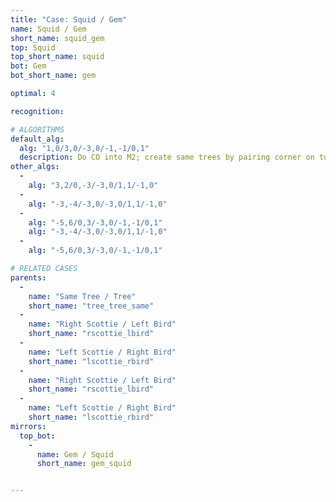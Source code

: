 ```yaml
---
title: "Case: Squid / Gem"
name: Squid / Gem
short_name: squid_gem
top: Squid
top_short_name: squid
bot: Gem
bot_short_name: gem

optimal: 4

recognition:

# ALGORITHMS
default_alg:
  alg: "1,0/3,0/-3,0/-1,-1/0,1"
  description: Do CO into M2; create same trees by pairing corner on top with a tent from bottom.
other_algs:
  -
    alg: "3,2/0,-3/-3,0/1,1/-1,0"
  -
    alg: "-3,-4/-3,0/-3,0/1,1/-1,0"
  -
    alg: "-5,6/0,3/-3,0/-1,-1/0,1"
    alg: "-3,-4/-3,0/-3,0/1,1/-1,0"
  -
    alg: "-5,6/0,3/-3,0/-1,-1/0,1"

# RELATED CASES
parents:
  -
    name: "Same Tree / Tree"
    short_name: "tree_tree_same"
  -
    name: "Right Scottie / Left Bird"
    short_name: "rscottie_lbird"
  -
    name: "Left Scottie / Right Bird"
    short_name: "lscottie_rbird"
  -
    name: "Right Scottie / Left Bird"
    short_name: "rscottie_lbird"
  -
    name: "Left Scottie / Right Bird"
    short_name: "lscottie_rbird"
mirrors:
  top_bot:
    -
      name: Gem / Squid
      short_name: gem_squid


---
```


